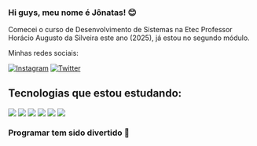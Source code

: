 ### Hi guys, meu nome é Jônatas! 😊
<p>Comecei o curso de Desenvolvimento de Sistemas na Etec Professor Horácio Augusto da Silveira este ano (2025), já estou no segundo módulo.</p>
<p>Minhas redes sociais:</p>

[![Instagram](https://img.shields.io/badge/Instagram-E4405F?style=for-the-badge&logo=instagram&logoColor=white)](https://www.instagram.com/jonatasolixd/)
[![Twitter](https://img.shields.io/badge/Twitter-000000?style=for-the-badge&logo=x&logoColor=white)](https://x.com/JonatasoliXD)

## Tecnologias que estou estudando:

<img align="center" src="https://img.shields.io/badge/JavaScript-fde910"> <img align="center" src="https://img.shields.io/badge/C Sharp-9179e4">
<img align="center" src="https://img.shields.io/badge/HTML-ffae00"> <img align="center" src="https://img.shields.io/badge/Java-eD8b00">
<img align="center" src="https://img.shields.io/badge/CSS-1919e6"> <img align="center" src="https://img.shields.io/badge/SQL-00ff00">

### Programar tem sido divertido 🤠


<!--
**Jolimenezes/Jolimenezes** is a ✨ _special_ ✨ repository because its `README.md` (this file) appears on your GitHub profile.

Here are some ideas to get you started:

- 🔭 I’m currently working on ...
- 🌱 I’m currently learning ...
- 👯 I’m looking to collaborate on ...
- 🤔 I’m looking for help with ...
- 💬 Ask me about ...
- 📫 How to reach me: ...
- 😄 Pronouns: ...
- ⚡ Fun fact: ...
-->
